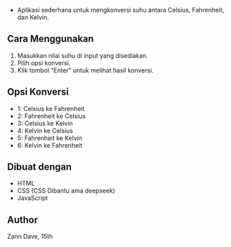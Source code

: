 - Aplikasi sederhana untuk mengkonversi suhu antara Celsius, Fahrenheit, dan Kelvin.

 ## Cara Menggunakan
 1. Masukkan nilai suhu di input yang disediakan.
 2. Pilih opsi konversi.
 3. Klik tombol "Enter" untuk melihat hasil konversi.

 ## Opsi Konversi
 - 1: Celsius ke Fahrenheit
 - 2: Fahrenheit ke Celsius
 - 3: Celsius ke Kelvin
 - 4: Kelvin ke Celsius
 - 5: Fahrenheit ke Kelvin
 - 6: Kelvin ke Fahrenheit

 ## Dibuat dengan
 - HTML
 - CSS (CSS Dibantu ama deepseek)
 - JavaScript

 ## Author
 Zann Dave, 15th
